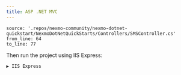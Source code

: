 ```yaml
---
title: ASP .NET MVC
---
```


```code
source: '.repos/nexmo-community/nexmo-dotnet-quickstart/NexmoDotNetQuickStarts/Controllers/SMSController.cs'
from_line: 64
to_line: 77
```

Then run the project using IIS Express:

```
▶️ IIS Express
```
